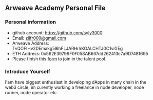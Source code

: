 ## Arweave Academy Personal File

### Personal information

- github account: https://github.com/syly3000
- Email: ziifr000@gmail.com
- Arweave Address: TvQOFIHv2DEmakg5l6hFLJARHrhKOALCHTJ0C1viGEg 
- ETH Address: 0x592E39799F0F058AB667dd262413c7a9D7481695
- Please finish this [form](https://docs.google.com/forms/d/e/1FAIpQLSfWA5fIIcBgmRppm3jNz5vmf9Mai_QMVil-2pO4r7YKn_Zhtw/viewform?usp=sf_link) to join in the talent pool.

### Introduce Yourself
 i'am have biggest enthusiast in developing dApps in many chain in the web3 circle, im curently working a freelance in node developer, node runner, node operator etc